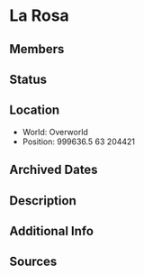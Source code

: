 # La Rosa

## Members

## Status

## Location
- World: Overworld
- Position: 999636.5 63 204421

## Archived Dates

## Description

## Additional Info

## Sources
